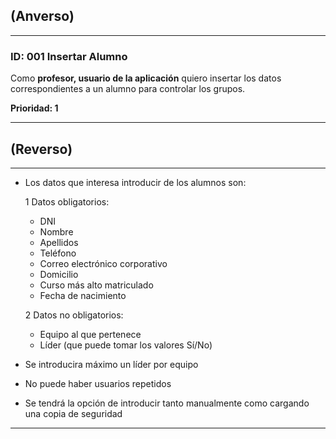 ## (Anverso)
---

### **ID:** 001 **Insertar Alumno**

Como **profesor, usuario de la aplicación** quiero insertar los datos correspondientes a un alumno para controlar los grupos.

__Prioridad: 1__

---

## (Reverso)

---

* Los datos que interesa introducir de los alumnos son:

    1 Datos obligatorios: 
    
    * DNI
    * Nombre 
    * Apellidos
    * Teléfono
    * Correo electrónico corporativo
    * Domicilio
    * Curso más alto matriculado
    * Fecha de nacimiento

    2 Datos no obligatorios: 
    
    * Equipo al que pertenece
    * Líder (que puede tomar los valores Sí/No)

* Se introducira máximo un líder por equipo
* No puede haber usuarios repetidos
* Se tendrá la opción de introducir tanto manualmente como cargando una copia de seguridad

---

